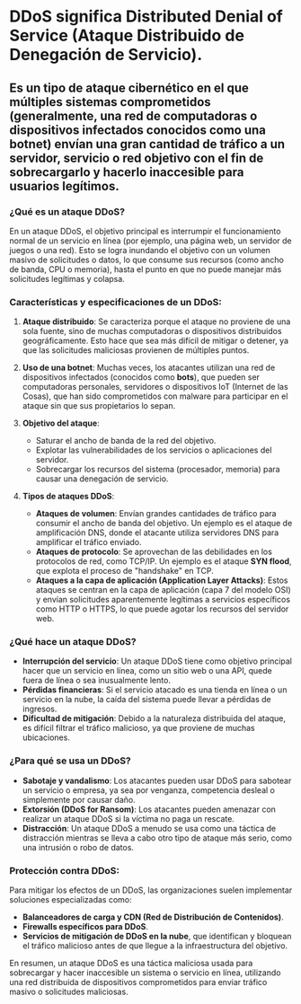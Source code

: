 # **DDoS** significa **Distributed Denial of Service** (Ataque Distribuido de Denegación de Servicio).

## Es un tipo de ataque cibernético en el que múltiples sistemas comprometidos (generalmente, una red de computadoras o dispositivos infectados conocidos como una **botnet**) envían una gran cantidad de tráfico a un servidor, servicio o red objetivo con el fin de sobrecargarlo y hacerlo inaccesible para usuarios legítimos.

### ¿Qué es un ataque DDoS?
En un ataque DDoS, el objetivo principal es interrumpir el funcionamiento normal de un servicio en línea (por ejemplo, una página web, un servidor de juegos o una red). Esto se logra inundando el objetivo con un volumen masivo de solicitudes o datos, lo que consume sus recursos (como ancho de banda, CPU o memoria), hasta el punto en que no puede manejar más solicitudes legítimas y colapsa.

### Características y especificaciones de un DDoS:
1. **Ataque distribuido**: Se caracteriza porque el ataque no proviene de una sola fuente, sino de muchas computadoras o dispositivos distribuidos geográficamente. Esto hace que sea más difícil de mitigar o detener, ya que las solicitudes maliciosas provienen de múltiples puntos.

2. **Uso de una botnet**: Muchas veces, los atacantes utilizan una red de dispositivos infectados (conocidos como **bots**), que pueden ser computadoras personales, servidores o dispositivos IoT (Internet de las Cosas), que han sido comprometidos con malware para participar en el ataque sin que sus propietarios lo sepan.

3. **Objetivo del ataque**: 
   - Saturar el ancho de banda de la red del objetivo.
   - Explotar las vulnerabilidades de los servicios o aplicaciones del servidor.
   - Sobrecargar los recursos del sistema (procesador, memoria) para causar una denegación de servicio.

4. **Tipos de ataques DDoS**:
   - **Ataques de volumen**: Envían grandes cantidades de tráfico para consumir el ancho de banda del objetivo. Un ejemplo es el ataque de amplificación DNS, donde el atacante utiliza servidores DNS para amplificar el tráfico enviado.
   - **Ataques de protocolo**: Se aprovechan de las debilidades en los protocolos de red, como TCP/IP. Un ejemplo es el ataque **SYN flood**, que explota el proceso de "handshake" en TCP.
   - **Ataques a la capa de aplicación (Application Layer Attacks)**: Estos ataques se centran en la capa de aplicación (capa 7 del modelo OSI) y envían solicitudes aparentemente legítimas a servicios específicos como HTTP o HTTPS, lo que puede agotar los recursos del servidor web.

### ¿Qué hace un ataque DDoS?
- **Interrupción del servicio**: Un ataque DDoS tiene como objetivo principal hacer que un servicio en línea, como un sitio web o una API, quede fuera de línea o sea inusualmente lento.
- **Pérdidas financieras**: Si el servicio atacado es una tienda en línea o un servicio en la nube, la caída del sistema puede llevar a pérdidas de ingresos.
- **Dificultad de mitigación**: Debido a la naturaleza distribuida del ataque, es difícil filtrar el tráfico malicioso, ya que proviene de muchas ubicaciones.

### ¿Para qué se usa un DDoS?
- **Sabotaje y vandalismo**: Los atacantes pueden usar DDoS para sabotear un servicio o empresa, ya sea por venganza, competencia desleal o simplemente por causar daño.
- **Extorsión (DDoS for Ransom)**: Los atacantes pueden amenazar con realizar un ataque DDoS si la víctima no paga un rescate.
- **Distracción**: Un ataque DDoS a menudo se usa como una táctica de distracción mientras se lleva a cabo otro tipo de ataque más serio, como una intrusión o robo de datos.

### Protección contra DDoS:
Para mitigar los efectos de un DDoS, las organizaciones suelen implementar soluciones especializadas como:
- **Balanceadores de carga y CDN (Red de Distribución de Contenidos)**.
- **Firewalls específicos para DDoS**.
- **Servicios de mitigación de DDoS en la nube**, que identifican y bloquean el tráfico malicioso antes de que llegue a la infraestructura del objetivo.

En resumen, un ataque DDoS es una táctica maliciosa usada para sobrecargar y hacer inaccesible un sistema o servicio en línea, utilizando una red distribuida de dispositivos comprometidos para enviar tráfico masivo o solicitudes maliciosas.